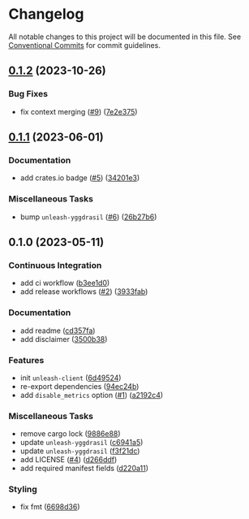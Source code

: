 # Changelog

All notable changes to this project will be documented in this file. See [Conventional Commits](https://conventionalcommits.org) for commit guidelines.

## [0.1.2](https://github.com/teqm/unleash-client-rs/compare/v0.1.1...v0.1.2) (2023-10-26)

### Bug Fixes

- fix context merging ([#9](https://github.com/teqm/unleash-client-rs/issues/9)) ([7e2e375](https://github.com/teqm/unleash-client-rs/commit/7e2e375b1625a1ed7abf5e3c772316d8d82ef609))

## [0.1.1](https://github.com/teqm/unleash-client-rs/compare/v0.1.0...v0.1.1) (2023-06-01)

### Documentation

- add crates.io badge ([#5](https://github.com/teqm/unleash-client-rs/issues/5)) ([34201e3](https://github.com/teqm/unleash-client-rs/commit/34201e36298c6b7c47a47ce21c5de1f2d7b24739))

### Miscellaneous Tasks

- bump `unleash-yggdrasil` ([#6](https://github.com/teqm/unleash-client-rs/issues/6)) ([26b27b6](https://github.com/teqm/unleash-client-rs/commit/26b27b6a737ca676f4242f2091596e5826ea32b4))

## 0.1.0 (2023-05-11)

### Continuous Integration

- add ci workflow ([b3ee1d0](https://github.com/teqm/unleash-client-rs/commit/b3ee1d0b7c01bfe8a336753bff18d255e029e0ed))
- add release workflows ([#2](https://github.com/teqm/unleash-client-rs/issues/2)) ([3933fab](https://github.com/teqm/unleash-client-rs/commit/3933fabdcd1e4f5a4712c54e6b998290eb6ae256))

### Documentation

- add readme ([cd357fa](https://github.com/teqm/unleash-client-rs/commit/cd357faea73a59031417c04a77d57a9bc81dc93c))
- add disclaimer ([3500b38](https://github.com/teqm/unleash-client-rs/commit/3500b38e9d76174f073ff0b5291b5c513b67db8a))

### Features

- init `unleash-client` ([6d49524](https://github.com/teqm/unleash-client-rs/commit/6d495249f925e7aeec529ec5bdeef847b484a5d4))
- re-export dependencies ([94ec24b](https://github.com/teqm/unleash-client-rs/commit/94ec24b27152b595be6f3b96fc3600cdd0f325a3))
- add `disable_metrics` option ([#1](https://github.com/teqm/unleash-client-rs/issues/1)) ([a2192c4](https://github.com/teqm/unleash-client-rs/commit/a2192c413c3a6e1219d2eae7496c61cf5464a945))

### Miscellaneous Tasks

- remove cargo lock ([9886e88](https://github.com/teqm/unleash-client-rs/commit/9886e886ea8c288aaaf94113e6fc86db047987f4))
- update `unleash-yggdrasil` ([c6941a5](https://github.com/teqm/unleash-client-rs/commit/c6941a5976921a0f7f77192dcd7c8b74fe3fb759))
- update `unleash-yggdrasil` ([f3f21dc](https://github.com/teqm/unleash-client-rs/commit/f3f21dc54da251b9e6b44283c9d1aa697fc320ca))
- add LICENSE ([#4](https://github.com/teqm/unleash-client-rs/issues/4)) ([d266ddf](https://github.com/teqm/unleash-client-rs/commit/d266ddf78b59194020c0826e5ebe7377e16ae04b))
- add required manifest fields ([d220a11](https://github.com/teqm/unleash-client-rs/commit/d220a11ccf339b703170caeca54125a6119eed38))

### Styling

- fix fmt ([6698d36](https://github.com/teqm/unleash-client-rs/commit/6698d3671be7a09184fed5e780707ddfc5d619c3))

<!-- generated by git-cliff -->
